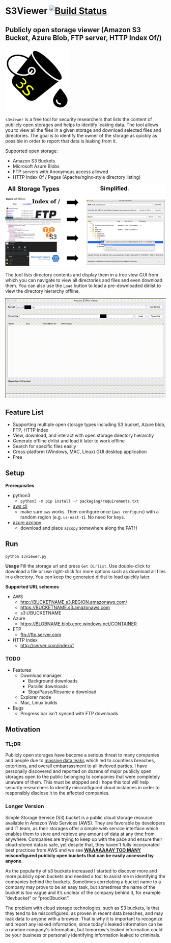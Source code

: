 # S3Viewer [![Build Status](https://travis-ci.com/SharonBrizinov/s3viewer.svg?branch=main)](https://travis-ci.com/SharonBrizinov/s3viewer)
## Publicly open storage viewer (Amazon S3 Bucket, Azure Blob, FTP server, HTTP Index Of/)

<img src="packaging/icons/icon_3s.jpg" width="200">


`s3viewer` is a free tool for security researchers that lists the content of publicly open storages and helps to identify leaking data. The tool allows you to view all the files in a given storage and download selected files and directories. The goal is to identify the owner of the storage as quickly as possible in order to report that data is leaking from it.

Supported open storage:
- Amazon S3 Buckets
- Microsoft Azure Blobs
- FTP servers with Anonymous access allowed
- HTTP Index Of / Pages (Apache/nginx-style directory listing)


![Simplified](example/simplified.png)


The tool lists directory contents and display them in a tree view GUI from which you can navigate to view all directories and files and even download them. You can also use the `Load` button to load a pre-downloaded dirlist to view the directory hierarchy offline.


![Demo](example/demo.gif)

 
## Feature List
- Supporting multiple open storage types including S3 bucket, Azure blob, FTP, HTTP Index
- View, download, and interact with open storage directory hierarchy
- Generate offline dirlist and load it later to work offline
- Search for specific files easily
- Cross-platform (Windows, MAC, Linux) GUI desktop application
- Free

## Setup
**Prerequisites**

- python3
	- `python3 -m pip install -r packaging/requirements.txt`
- [aws cli](https://aws.amazon.com/cli/)
	- make sure `aws` works. Then configure once (`aws configure`) with a random region (e.g. `us-east-1`). No need for keys.
- [azure azcopy](https://docs.microsoft.com/en-us/azure/storage/common/storage-use-azcopy-v10)
	- download and place `azcopy` somewhere along the PATH

## Run
```bash
python s3viewer.py
```
**Usage**
Fill the storage url and press `Get Dirlist`. Use double-click to download a file or use right-click for more options such as download all files in a directory. You can keep the generated dirlist to load quickly later.

**Supported URL schemes**
- AWS
	- http://BUCKETNAME.s3.REGION.amazonaws.com/
	- https://BUCKETNAME.s3.amazonaws.com
	- s3://BUCKETNAME
- Azure
	- https://BLOBNAME.blob.core.windows.net/CONTAINER
- FTP
	- ftp://ftp.server.com
- HTTP Index
	- http://server.com/indexof


### TODO
- Features
  - Download manager
    - Background downloads
    - Parallel downloads
    - Stop/Pause/Resume a download
  - Explorer mode
  - Mac, Linux builds
- Bugs
  - Progress bar isn't synced with FTP downloads

## Motivation
### TL;DR
Publicly open storages have become a serious threat to many companies and people due to [massive data leaks](https://github.com/nagwww/s3-leaks) which led to countless breaches, extortions, and overall embarrassment to all invloved parties. I have personally discovered and reported on dozens of major publicly open storages open to the public belonging to companies that were completely unaware of them. This must be stopped and I hope this tool will help security researchers to identify misconfigured cloud instances in order to responsibly disclose it to the affected companies.

### Longer Version
Simple Storage Service (S3) bucket is a public cloud storage resource available in Amazon Web Services (AWS). They are favorable by developers and IT team, as their storages offer a simple web service interface which enables them to store and retrieve any amount of data at any time from anywhere. Companies are trying to keep up with the pace and ensure their cloud-stored data is safe, yet despite that, they haven't fully incorporated best practices from AWS and we see **[WAAAAAAAY TOO MANY](https://buckets.grayhatwarfare.com/) misconfigured publicly open buckets that can be easily accessed by anyone**.

As the popularity of s3 buckets increased I started to discover more and more publicly open buckets and needed a tool to assist me in identifying the companies behind the buckets. Sometimes correlating a bucket name to a company may prove to be an easy task, but sometimes the name of the bucket is too vague and it’s unclear of the company behind it, for example “devbucket” or “prod3bucket”.

The problem with cloud storage technologies, such as S3 buckets, is that they tend to be misconfigured, as proven in recent data breaches, and may leak data to anyone with a browser. That is why it is important to recognize and report any leaked information, since today's leaked information can be a random company's information, but  tomorrow's leaked information could be your business or personally identifying information leaked to criminals.
